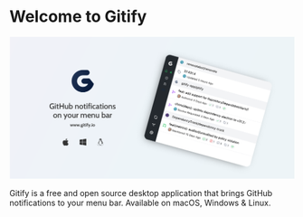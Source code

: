 # Welcome to Gitify

![Gitify][gitify-press]

Gitify is a free and open source desktop application that brings GitHub notifications to your menu bar. Available on macOS, Windows & Linux. 

<!-- LINK LABELS -->
[gitify-press]: https://raw.githubusercontent.com/gitify-app/gitify/master/assets/images/press.png